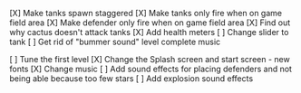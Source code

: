 [X] Make tanks spawn staggered
[X] Make tanks only fire when on game field area
[X] Make defender only fire when on game field area
[X] Find out why cactus doesn't attack tanks
[X] Add health meters
[ ] Change slider to tank
[ ] Get rid of "bummer sound" level complete music


[ ] Tune the first level
[X] Change the Splash screen and start screen
    - new fonts
[X] Change music
[ ] Add sound effects for placing defenders and not being able because too few stars
[ ] Add explosion sound effects


